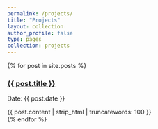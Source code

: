 ```yaml
---
permalink: /projects/
title: "Projects"
layout: collection
author_profile: false      
type: pages
collection: projects
---
```


{% for post in site.posts %}
	<div class="post">
		<h3 class="title"><a href="{{ post.url }}">{{ post.title }}</a></h3>
		<p class="meta">Date: {{ post.date }}</p>
		<div class="entry">
			{{ post.content | strip_html | truncatewords: 100 }}
		</div>
	</div>
{% endfor %}